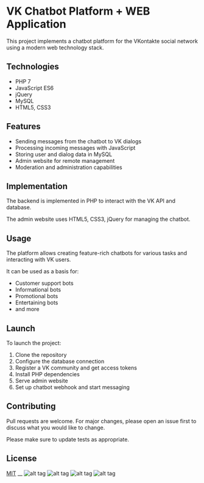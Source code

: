 # VK Chatbot Platform + WEB Application

This project implements a chatbot platform for the VKontakte social network using a modern web technology stack.

## Technologies

- PHP 7
- JavaScript ES6
- jQuery
- MySQL 
- HTML5, CSS3

## Features

- Sending messages from the chatbot to VK dialogs
- Processing incoming messages with JavaScript
- Storing user and dialog data in MySQL  
- Admin website for remote management
- Moderation and administration capabilities

## Implementation

The backend is implemented in PHP to interact with the VK API and database. 

The admin website uses HTML5, CSS3, jQuery for managing the chatbot.

## Usage

The platform allows creating feature-rich chatbots for various tasks and interacting with VK users.

It can be used as a basis for:

- Customer support bots
- Informational bots  
- Promotional bots
- Entertaining bots
- and more

## Launch

To launch the project:

1. Clone the repository 
2. Configure the database connection
3. Register a VK community and get access tokens
4. Install PHP dependencies
5. Serve admin website
6. Set up chatbot webhook and start messaging 

## Contributing

Pull requests are welcome. For major changes, please open an issue first to discuss what you would like to change.

Please make sure to update tests as appropriate.

## License

[MIT](https://choosealicense.com/licenses/mit/)
__
![alt tag](https://github.com/Gi3a/bot-vk_php-timetable/blob/master/1.jpg)
![alt tag](https://github.com/Gi3a/bot-vk_php-timetable/blob/master/2.jpg)
![alt tag](https://github.com/Gi3a/bot-vk_php-timetable/blob/master/3.jpg)
![alt tag](https://github.com/Gi3a/bot-vk_php-timetable/blob/master/4.jpg)

